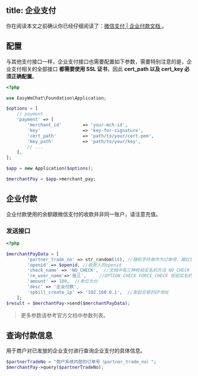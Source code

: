 title: 企业支付
---

你在阅读本文之前确认你已经仔细阅读了：[微信支付 | 企业付款文档 ](https://pay.weixin.qq.com/wiki/doc/api/tools/mch_pay.php?chapter=14_1)。

## 配置

与其他支付接口一样，企业支付接口也需要配置如下参数，需要特别注意的是，企业支付相关的全部接口 **都需要使用 SSL 证书**，因此 **cert_path 以及 cert_key 必须正确配置**。

```php
<?php

use EasyWeChat\Foundation\Application;

$options = [
    // payment
    'payment' => [
        'merchant_id'        => 'your-mch-id',
        'key'                => 'key-for-signature',
        'cert_path'          => 'path/to/your/cert.pem',
        'key_path'           => 'path/to/your/key',
        // ...
    ],
];

$app = new Application($options);

$merchantPay = $app->merchant_pay;
```

## 企业付款

企业付款使用的余额跟微信支付的收款并非同一账户，请注意充值。

### 发送接口

```php
<?php

$merchantPayData = [
        'partner_trade_no' => str_random(16), //随机字符串作为订单号，跟红包和支付一个概念。
        'openid' => $openid, //收款人的openid
        'check_name' => 'NO_CHECK',  //文档中有三种校验实名的方法 NO_CHECK OPTION_CHECK FORCE_CHECK
        're_user_name'=>'张三',     //OPTION_CHECK FORCE_CHECK 校验实名的时候必须提交
        'amount' => 100,  //单位为分
        'desc' => '企业付款',
        'spbill_create_ip' => '192.168.0.1',  //发起交易的IP地址
    ];
$result = $merchantPay->send($merchantPayData);

```

> 更多参数请参考官方文档中参数列表。

## 查询付款信息

用于商户对已发放的企业支付进行查询企业支付的具体信息。

```php
$partnerTradeNo = "商户系统内部的订单号（partner_trade_no）";
$merchantPay->query($partnerTradeNo);
```
